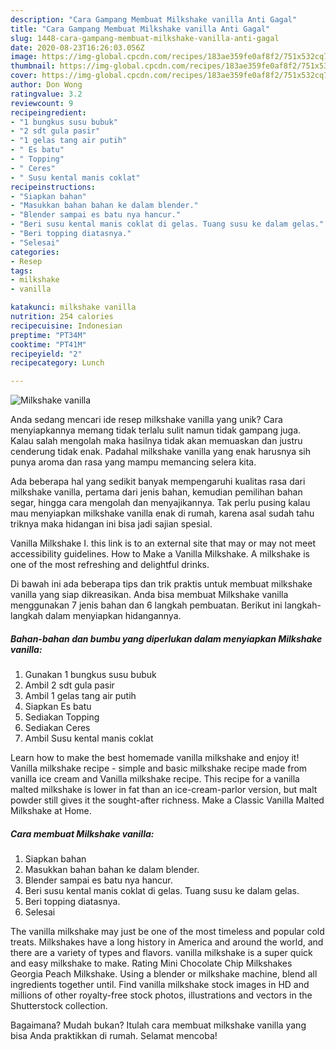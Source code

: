 ```yaml
---
description: "Cara Gampang Membuat Milkshake vanilla Anti Gagal"
title: "Cara Gampang Membuat Milkshake vanilla Anti Gagal"
slug: 1448-cara-gampang-membuat-milkshake-vanilla-anti-gagal
date: 2020-08-23T16:26:03.056Z
image: https://img-global.cpcdn.com/recipes/183ae359fe0af8f2/751x532cq70/milkshake-vanilla-foto-resep-utama.jpg
thumbnail: https://img-global.cpcdn.com/recipes/183ae359fe0af8f2/751x532cq70/milkshake-vanilla-foto-resep-utama.jpg
cover: https://img-global.cpcdn.com/recipes/183ae359fe0af8f2/751x532cq70/milkshake-vanilla-foto-resep-utama.jpg
author: Don Wong
ratingvalue: 3.2
reviewcount: 9
recipeingredient:
- "1 bungkus susu bubuk"
- "2 sdt gula pasir"
- "1 gelas tang air putih"
- " Es batu"
- " Topping"
- " Ceres"
- " Susu kental manis coklat"
recipeinstructions:
- "Siapkan bahan"
- "Masukkan bahan bahan ke dalam blender."
- "Blender sampai es batu nya hancur."
- "Beri susu kental manis coklat di gelas. Tuang susu ke dalam gelas."
- "Beri topping diatasnya."
- "Selesai"
categories:
- Resep
tags:
- milkshake
- vanilla

katakunci: milkshake vanilla 
nutrition: 254 calories
recipecuisine: Indonesian
preptime: "PT34M"
cooktime: "PT41M"
recipeyield: "2"
recipecategory: Lunch

---
```



![Milkshake vanilla](https://img-global.cpcdn.com/recipes/183ae359fe0af8f2/751x532cq70/milkshake-vanilla-foto-resep-utama.jpg)

Anda sedang mencari ide resep milkshake vanilla yang unik? Cara menyiapkannya memang tidak terlalu sulit namun tidak gampang juga. Kalau salah mengolah maka hasilnya tidak akan memuaskan dan justru cenderung tidak enak. Padahal milkshake vanilla yang enak harusnya sih punya aroma dan rasa yang mampu memancing selera kita.

Ada beberapa hal yang sedikit banyak mempengaruhi kualitas rasa dari milkshake vanilla, pertama dari jenis bahan, kemudian pemilihan bahan segar, hingga cara mengolah dan menyajikannya. Tak perlu pusing kalau mau menyiapkan milkshake vanilla enak di rumah, karena asal sudah tahu triknya maka hidangan ini bisa jadi sajian spesial.

Vanilla Milkshake I. this link is to an external site that may or may not meet accessibility guidelines. How to Make a Vanilla Milkshake. A milkshake is one of the most refreshing and delightful drinks.


Di bawah ini ada beberapa tips dan trik praktis untuk membuat milkshake vanilla yang siap dikreasikan. Anda bisa membuat Milkshake vanilla menggunakan 7 jenis bahan dan 6 langkah pembuatan. Berikut ini langkah-langkah dalam menyiapkan hidangannya.

<!--inarticleads1-->

##### Bahan-bahan dan bumbu yang diperlukan dalam menyiapkan Milkshake vanilla:

1. Gunakan 1 bungkus susu bubuk
1. Ambil 2 sdt gula pasir
1. Ambil 1 gelas tang air putih
1. Siapkan  Es batu
1. Sediakan  Topping
1. Sediakan  Ceres
1. Ambil  Susu kental manis coklat


Learn how to make the best homemade vanilla milkshake and enjoy it! Vanilla milkshake recipe - simple and basic milkshake recipe made from vanilla ice cream and Vanilla milkshake recipe. This recipe for a vanilla malted milkshake is lower in fat than an ice-cream-parlor version, but malt powder still gives it the sought-after richness. Make a Classic Vanilla Malted Milkshake at Home. 

<!--inarticleads2-->

##### Cara membuat Milkshake vanilla:

1. Siapkan bahan
1. Masukkan bahan bahan ke dalam blender.
1. Blender sampai es batu nya hancur.
1. Beri susu kental manis coklat di gelas. Tuang susu ke dalam gelas.
1. Beri topping diatasnya.
1. Selesai


The vanilla milkshake may just be one of the most timeless and popular cold treats. Milkshakes have a long history in America and around the world, and there are a variety of types and flavors. vanilla milkshake is a super quick and easy milkshake to make. Rating Mini Chocolate Chip Milkshakes Georgia Peach Milkshake. Using a blender or milkshake machine, blend all ingredients together until. Find vanilla milkshake stock images in HD and millions of other royalty-free stock photos, illustrations and vectors in the Shutterstock collection. 

Bagaimana? Mudah bukan? Itulah cara membuat milkshake vanilla yang bisa Anda praktikkan di rumah. Selamat mencoba!
